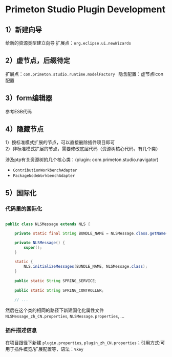 # Primeton Studio Plugin Development


## 1）新建向导
给新的资源类型建立向导
扩展点：`org.eclipse.ui.newWizards`


## 2）虚节点，后缀待定
扩展点：`com.primeton.studio.runtime.modelFactory `
隐含配置：虚节点icon配置


## 3）form编辑器
参考ESB代码

## 4）隐藏节点
1）按标准模式扩展的节点，可以直接删除插件项目即可  
2）非标准模式扩展的节点，需要修改底层代码（资源树核心代码，有几个类） 

涉及ptp有关资源树的几个核心类：(plugin: com.primeton.studio.navigator)

+ `ContributionWorkbenchAdapter`
+ `PackageNodeWorkbenchAdapter`


## 5）国际化

### 代码里的国际化
```java

public class NLSMessage extends NLS {

	private static final String BUNDLE_NAME = NLSMessage.class.getName(); //$NON-NLS-1$

	private NLSMessage() {
		super();
	}
	
	static {
		NLS.initializeMessages(BUNDLE_NAME, NLSMessage.class);
	}
	
	public static String SPRING_SERVICE;
	
	public static String SPRING_CONTROLLER;
	
	// ...
```
然后在这个类的相同的路径下新建国化化属性文件 `NLSMessage_zh_CN.properties`, `NLSMessage.properties`, ...

### 插件描述信息
在项目跟径下新建 `plugin.properties`, `plugin_zh_CN.properties`；引用方式:可用于插件概览/扩展配置等，语法：`%key`